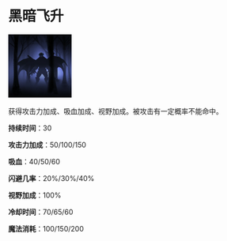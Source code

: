 # 黑暗飞升

![](game/resource/flash3/images/spellicons/mjz_night_stalker_darkness.png)

获得攻击力加成、吸血加成、视野加成。被攻击有一定概率不能命中。

**持续时间**：30

**攻击力加成**：50/100/150

**吸血**：40/50/60

**闪避几率**：20%/30%/40%

**视野加成**：100%

**冷却时间**：70/65/60

**魔法消耗**：100/150/200